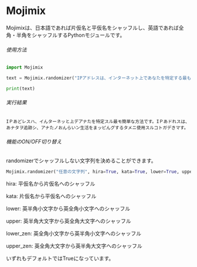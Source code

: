 # Mojimix

Mojimixは、日本語であれば片仮名と平仮名をシャッフルし、英語であれば全角・半角をシャッフルするPythonモジュールです。

###### 使用方法

```python
import Mojimix

text = Mojimix.randomizer("IPアドレスは、インターネット上であなたを特定する最も簡単な方法です。IPアドレスは、あなたを追跡し、あなたのオンライン生活をマッピングするために使用することができます。")

print(text)
```

###### 実行結果

```
IＰあどレスハ、イんターネッと上デアナたを特定スル最モ簡単な方法です。IＰあドれスは、あナタヲ追跡シ、アナたノおんらいン生活をまッピんグするタメニ使用スルコトガデきマす。
```

###### 機能のON/OFF切り替え

randomizerでシャッフルしない文字列を決めることができます。

```python
Mojimix.randomizer("任意の文字列", hira=True, kata=True, lower=True, upper=True, lower_zen=True, upper_zen=True)
```

hira: 平仮名から片仮名へのシャッフル

kata: 片仮名から平仮名へのシャッフル

lower: 英半角小文字から英全角小文字へのシャッフル

upper: 英半角大文字から英全角大文字へのシャッフル

lower_zen: 英全角小文字から英半角小文字へのシャッフル

upper_zen: 英全角大文字から英半角大文字へのシャッフル



いずれもデフォルトではTrueになっています。
